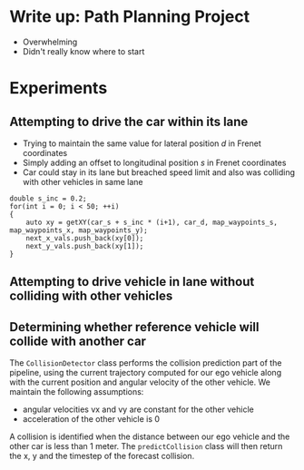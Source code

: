 # Write up: Path Planning Project

* Overwhelming
* Didn't really know where to start

# Experiments

## Attempting to drive the car within its lane

* Trying to maintain the same value for lateral position _d_ in Frenet coordinates
* Simply adding an offset to longitudinal position _s_ in Frenet coordinates
* Car could stay in its lane but breached speed limit and also was colliding with other vehicles in same lane

```
double s_inc = 0.2;
for(int i = 0; i < 50; ++i)
{
    auto xy = getXY(car_s + s_inc * (i+1), car_d, map_waypoints_s, map_waypoints_x, map_waypoints_y);
    next_x_vals.push_back(xy[0]);
    next_y_vals.push_back(xy[1]);
}
```

## Attempting to drive vehicle in lane without colliding with other vehicles


## Determining whether reference vehicle will collide with another car

The `CollisionDetector` class performs the collision prediction part of the pipeline, using the current 
trajectory computed for our ego vehicle along with the current position and angular velocity of the other 
vehicle. We maintain the following assumptions:
* angular velocities vx and vy are constant for the other vehicle
* acceleration of the other vehicle is 0

A collision is identified when the distance between our ego vehicle and the other car is less than 1 meter. 
The `predictCollision` class will then return the x, y and the timestep of the forecast collision.


